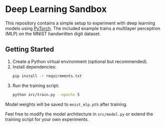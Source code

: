 # Deep Learning Sandbox

This repository contains a simple setup to experiment with deep learning models using [PyTorch](https://pytorch.org/). The included example trains a multilayer perceptron (MLP) on the MNIST handwritten digit dataset.

## Getting Started

1. Create a Python virtual environment (optional but recommended).
2. Install dependencies:
   ```bash
   pip install -r requirements.txt
   ```
3. Run the training script:
   ```bash
   python src/train.py --epochs 5
   ```

Model weights will be saved to `mnist_mlp.pth` after training.

Feel free to modify the model architecture in `src/model.py` or extend the training script for your own experiments.
